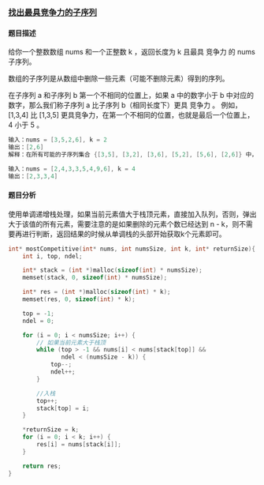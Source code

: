 ### [找出最具竞争力的子序列](https://leetcode-cn.com/problems/find-the-most-competitive-subsequence/)

#### 题目描述

给你一个整数数组 nums 和一个正整数 k ，返回长度为 k 且最具 竞争力 的 nums 子序列。

数组的子序列是从数组中删除一些元素（可能不删除元素）得到的序列。

在子序列 a 和子序列 b 第一个不相同的位置上，如果 a 中的数字小于 b 中对应的数字，那么我们称子序列 a 比子序列 b（相同长度下）更具 竞争力 。 例如，[1,3,4] 比 [1,3,5] 更具竞争力，在第一个不相同的位置，也就是最后一个位置上， 4 小于 5 。

```c
输入：nums = [3,5,2,6], k = 2
输出：[2,6]
解释：在所有可能的子序列集合 {[3,5], [3,2], [3,6], [5,2], [5,6], [2,6]} 中，[2,6] 最具竞争力。

输入：nums = [2,4,3,3,5,4,9,6], k = 4
输出：[2,3,3,4]
```

#### 题目分析

使用单调递增栈处理，如果当前元素值大于栈顶元素，直接加入队列，否则，弹出大于该值的所有元素，需要注意的是如果删除的元素个数已经达到 n - k，则不需要再进行判断，返回结果的时候从单调栈的头部开始获取k个元素即可。

```c
int* mostCompetitive(int* nums, int numsSize, int k, int* returnSize){
    int i, top, ndel;

    int* stack = (int *)malloc(sizeof(int) * numsSize);
    memset(stack, 0, sizeof(int) * numsSize);

    int* res = (int *)malloc(sizeof(int) * k);
    memset(res, 0, sizeof(int) * k);

    top = -1;
    ndel = 0;

    for (i = 0; i < numsSize; i++) {
        // 如果当前元素大于栈顶
        while (top > -1 && nums[i] < nums[stack[top]] &&
               ndel < (numsSize - k)) {
            top--;
            ndel++;
        }

        //入栈
        top++;
        stack[top] = i;
    }

    *returnSize = k;
    for (i = 0; i < k; i++) {
        res[i] = nums[stack[i]];
    }

    return res;
}
```


